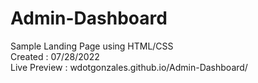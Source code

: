 # Admin-Dashboard
Sample Landing Page using HTML/CSS\
Created : 07/28/2022\
Live Preview : wdotgonzales.github.io/Admin-Dashboard/
